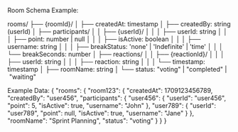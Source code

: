 Room Schema Example:

rooms/
├── {roomId}/
│ ├── createdAt: timestamp
│ ├── createdBy: string (userId)
│ ├── participants/
│ │ ├── {userId}/
│ │ │ ├── userId: string
│ │ │ ├── point: number | null
│ │ │ ├── isActive: boolean
│ │ │ ├── username: string
│ │ │ ├── breakStatus: 'none' | 'Indefinite' | 'time'
│ │ │ └── breakSeconds: number
│ ├── reactions/
│ │ ├── {reactionId}/
│ │ │ ├── userId: string
│ │ │ ├── reaction: string
│ │ │ └── timestamp: timestamp
│ ├── roomName: string
│ └── status: "voting" | "completed" | "waiting"

Example Data:
{
"rooms": {
"room123": {
"createdAt": 1709123456789,
"createdBy": "user456",
"participants": {
"user456": {
"userId": "user456",
"point": 5,
"isActive": true,
"username": "John"
},
"user789": {
"userId": "user789",
"point": null,
"isActive": true,
"username": "Jane"
}
},
"roomName": "Sprint Planning",
"status": "voting"
}
}
}
